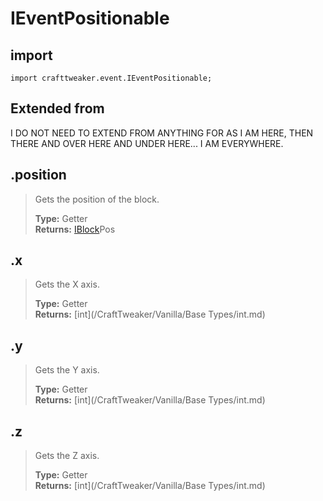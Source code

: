 # IEventPositionable

## import
`import crafttweaker.event.IEventPositionable;`

## Extended from
I DO NOT NEED TO EXTEND FROM ANYTHING FOR AS I AM HERE, THEN THERE AND OVER HERE AND UNDER HERE... I AM EVERYWHERE.

## .position
> Gets the position of the block.
>
> **Type:** Getter  
> **Returns:** [IBlock](/CraftTweaker/Vanilla/Blocks/IBlock.md)Pos

## .x
> Gets the X axis.
>
> **Type:** Getter  
> **Returns:** [int](/CraftTweaker/Vanilla/Base Types/int.md)

## .y
> Gets the Y axis.
>
> **Type:** Getter  
> **Returns:** [int](/CraftTweaker/Vanilla/Base Types/int.md)

## .z
> Gets the Z axis.
>
> **Type:** Getter  
> **Returns:** [int](/CraftTweaker/Vanilla/Base Types/int.md)